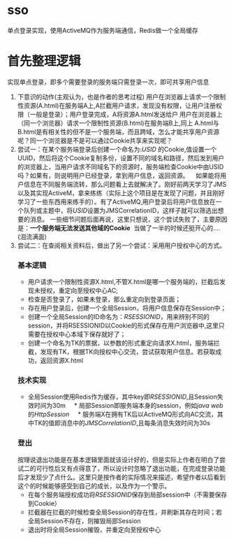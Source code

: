 # sso
单点登录实现，使用ActiveMQ作为服务端通信，Redis做一个全局缓存

# 首先整理逻辑
实现单点登录，即多个需要登录的服务端只需登录一次，即可共享用户信息

1. 下意识的动作(主观认为，也是作者的思考过程)
用户在浏览器上请求一个限制性资源(A.html)在服务端A上,A拦截用户请求，发现没有权限，让用户注册权限（一般是登录）；用户登录完成，A将资源A.html发送给户
用户在浏览器上（同一个浏览器）请求一个限制性资源(B.html)在服务端B上,同上
A.html与B.html是有相关性的但不是一个服务端，而且跨域，怎么才能共享用户资源呢？同一个浏览器是不是可以通过Cookie共享来实现呢？
2. 尝试一：在某个服务端登录后创建一个命名为:*USID* 的Cookie,值设置一个UUID，然后将这个Cookie复制多份，设置不同的域名和路径，然后发到用户的浏览器上，当用户请求不同域名下的资源时，服务端检查Cookie中由USID吗？如果有，则说明用户已经登录，拿到用户信息，返回资源。
    如果能将用户信息在不同服务端流转，那么问题看上去就解决了。刚好前两天学习了JMS以及其实现ActiveM，拿来练练（实际上这个项目是在发现了问题，并且刚好学习了一些东西用来练手的）。有了ActiveMQ,用户登录后将用户信息放在一个队列或主题中，将*USID*设置为JMSCorrelationID，这样子就可以筛选出想要的消息。 一些细节问题后面再说，这里只想说，这个尝试失败了，主要原因是：**一个服务端无法发送其他域的Cookie**  当做了一半的时候还挺开心的....(泪流满面)
3. 尝试二：在查阅相关资料后，做出了另一个尝试：采用用户授权中心的方式。
    ### 基本逻辑
    * 用户请求一个限制性资源X.html,不管X.html是哪一个服务端的，拦截后发现未授权，重定向至授权中心AC;
    * 检查是否登录了，如果未登录，那么重定向到登录页面；
    * 存在用户登录后，创建一个全局Session，将用户信息保存在Session中；
    * 创建一个全局Session的ID命名为：*RSESSIONID*，用来辨别不同的session，并将RSESSIONID以Cookie的形式保存在用户浏览器中,这里只需要在授权中心本域下保存就好了；
    * 创建一个命名为TK的票据，以参数的形式重定向请求X.html，服务端拦截，发现有TK，根据TK向授权中心交流，尝试获取用户信息。若获取成功，返回资源X.html
     ### 技术实现
     * 全局Session使用Redis作为缓存，其中key即*RSESSIONID*,且Session失效时间为30m
     * 局部Session即服务端本身的session，例如*java web*的*HttpSession*
     * 服务端X在拥有TK后以ActiveMQ形式向AC交流，其中TK的值即消息中的*JMSCorrelationID*,且每条消息失效时间为30s
     ### 登出
     按理说退出功能是在基本逻辑里面就该设计好的，但是实际上作者在明白了尝试二的可行性后又有点得意了，所以设计时忽略了退出功能，在完成登录功能后才发现少了点什么。这里只是按作者的实际情况来描述，希望作者以后看到这个的时候能够感受到自己的成长，以及作为一个警示。
    * 在每个服务端授权成功将*RSESSIONID*保存到局部session中（不需要保存到Cookie）
    * 拦截器在拦截的时候检查全局Session的存在性，并刷新其存在时间；若全局Session不存在，则摧毁局部Session
    * 退出时将全局Session摧毁，并重定向至授权中心
